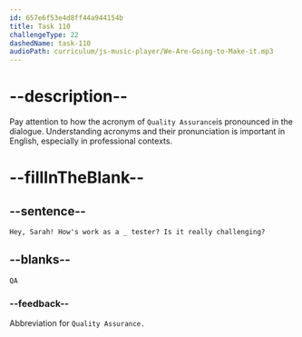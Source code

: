 ```yaml
---
id: 657e6f53e4d8ff44a944154b
title: Task 110
challengeType: 22
dashedName: task-110
audioPath: curriculum/js-music-player/We-Are-Going-to-Make-it.mp3
---
```


# --description--

Pay attention to how the acronym of `Quality Assurance`is pronounced in the dialogue. Understanding acronyms and their pronunciation is important in English, especially in professional contexts.

# --fillInTheBlank--

## --sentence--

`Hey, Sarah! How's work as a _ tester? Is it really challenging?`

## --blanks--

`QA`

### --feedback--

Abbreviation for `Quality Assurance.`
